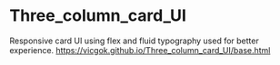 ﻿# Three_column_card_UI
Responsive card UI using flex and fluid typography used for better experience.
https://vicgok.github.io/Three_column_card_UI/base.html
